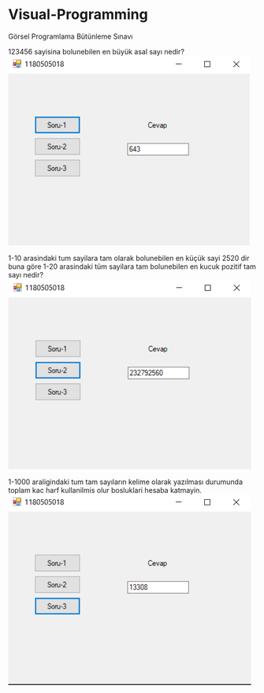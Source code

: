 # Visual-Programming
Görsel Programlama Bütünleme Sınavı

123456 sayisina bolunebilen en büyük asal sayı nedir?
![soru-11](https://github.com/S-Oktay-Bicici/Visual-Programming/blob/main/soru-1.PNG)

1-10 arasindaki tum sayilara tam olarak bolunebilen en küçük sayi 2520 dir buna göre 1-20 arasindaki 
tüm sayilara tam bolunebilen en kucuk pozitif tam sayı nedir?
![soru-2](https://github.com/S-Oktay-Bicici/Visual-Programming/blob/main/soru-2.PNG)

1-1000 araligindaki tum tam sayıların kelime olarak yazılması durumunda toplam kac harf
kullanilmis olur bosluklari hesaba katmayin.
![soru-3](https://github.com/S-Oktay-Bicici/Visual-Programming/blob/main/soru-3.PNG)
